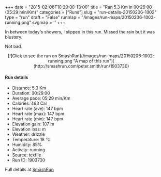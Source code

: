 +++
date = "2015-02-06T10:29:00-13:00"
title = "Ran 5.3 Km in 00:29:00 (05:29 min/Km)"
categories = ["Runs"]
slug = "run-details-20150206-1002"
type = "run"
draft = "False"
runmap = "/images/run-maps/20150206-1002-running.png"
svgmap = '<polyline points="93 47, 96 44, 100 32, 93 33, 88 30, 81 32, 70 34, 70 35, 67 35, 43 56, 40 59, 12 68, 8 69, 0 63, 1 62, 20 50, 24 48, 51 31, 65 39, 72 49, 78 52">'
+++

In between today's showers, I slipped in this run. Missed the rain but it was blustery. 

Not bad. 



<!--more-->

<center>
[![Click to see the run on SmashRun](/images/run-maps/20150206-1002-running.png "A map of this run")](http://smashrun.com/peter.smith/run/1903730)
</center>

#### Run details

* Distance: 5.3 Km
* Duration: 00:29:00
* Average pace: 05:29 min/Km
* Calories: 463 Cal
* Heart rate (ave): 147 bpm
* Heart rate (max): 147 bpm
* Heart rate (min): 147 bpm
* Elevation gain: 107 m
* Elevation loss:  m
* Weather: drizzle
* Temperature: 18 &deg;C
* Humidity: 85%
* Activity: running
* Source: tcxfile
* Run ID: 1903730

Full details at [SmashRun](http://smashrun.com/peter.smith/run/1903730)